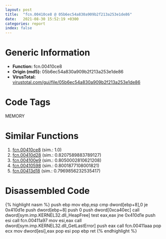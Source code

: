 ```yaml
---
layout: post
title:  "fcn.00410ce8 @ 05b6ec54a830a909b2f213a253e1de86"
date:   2021-08-30 15:52:19 +0300
categories: report
index: false
---
```


# Generic Information
- **Function:** fcn.00410ce8
- **Origin (md5):** 05b6ec54a830a909b2f213a253e1de86
- **VirusTotal:** [virustotal.com/gui/file/05b6ec54a830a909b2f213a253e1de86][virustotal_ref]

# Code Tags
<span class="tag" id="MEMORY">MEMORY</span>


# Similar Functions

1. [fcn.00410ce8][similar_1_ref] (sim.: 1.0)
2. [fcn.00410d28][similar_2_ref] (sim.: 0.8207589883789127)
3. [fcn.004100e9][similar_3_ref] (sim.: 0.8050002810621208)
4. [fcn.00410598][similar_4_ref] (sim.: 0.8001877108001821)
5. [fcn.00413d18][similar_5_ref] (sim.: 0.7969856232535417)


# Disassembled Code

{% highlight nasm %}
push ebp
mov ebp,esp
cmp dword[ebp+8],0
je 0x410d1e
push dword[ebp+8]
push 0
push dword[0xca40ec]
call dword[sym.imp.KERNEL32.dll_HeapFree]
test eax,eax
jne 0x410d1e
push esi
call fcn.00411a97
mov esi,eax
call dword[sym.imp.KERNEL32.dll_GetLastError]
push eax
call fcn.00411aaa
pop ecx
mov dword[esi],eax
pop esi
pop ebp
ret 
{% endhighlight %}


[similar_1_ref]: /report/fcn.00410ce8@83187742f2b03106874f7ea694b40f29
[similar_2_ref]: /report/fcn.00410d28@d3b17e7234a8b4bee51cf688dbfdf6d0
[similar_3_ref]: /report/fcn.004100e9@91990b2a71b4496d16eeca2a1944c7d3
[similar_4_ref]: /report/fcn.00410598@006c3cbc964ac1c01e2439af9d4b68ff
[similar_5_ref]: /report/fcn.00413d18@7403f08b741ef1ea30683ea4c422a9fc
[virustotal_ref]: https://www.virustotal.com/gui/file/05b6ec54a830a909b2f213a253e1de86